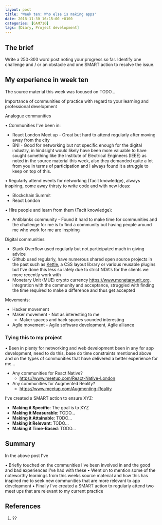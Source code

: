 ```yaml
---
layout: post
title: "Week ten: Who else is making apps"
date: 2018-11-30 16:15:00 +0100
categories: [GAM710]
tags: [Diary, Project development]
---
```


## The brief

Write a 250-300 word post noting your progress so far. Identify one challenge and / or an obstacle and one SMART action to resolve the issue.

## My experience in week ten

The source material this week was focused on TODO...

Importance of communities of practice with regard to your learning and professional development

Analogue communities

• Communities I've been in:
  - React London Meet up - Great but hard to attend regularly after moving away from the city
  - BNI - Good for networking but not specific enough for the digital industry, in hindsight would likely have been more valuable to have sought something like the Institute of Electrical Engineers (IEEE) as noted in the source material this week, also they demanded quite a lot from you in terms of participation and I always found it a struggle to keep on top of this.

• Regularly attend events for networking (Tacit knowledge), always inspiring, come away thirsty to write code and with new ideas:
  - Blockchain Summit
  - React London

• Hire people and learn from them (Tacit knowledge):
  - Antiblanks community - Found it hard to make time for communities and the challenge for me is to find a community but having people around me who work for me are inspiring

Digital communities
  - Stack Overflow used regularly but not participated much in giving advice
  - Github used regularly, have numerous shared open source projects in the past such as [Kettle](https://github.com/Antiblanks/kettle.css.layout), a CSS layout library or various reusable plugins but I've done this less so lately due to strict NDA's for the clients we more recently work with
  - Monetary Unit (MUE) crypto currency https://www.monetaryunit.org, integration with the community and acceptance, struggled with finding the time required to make a difference and thus get accepted

Movements:
  - Hacker movement
  - Maker movement - Not as interesting to me
    - Maker spaces and hack spaces sounded interesting
  - Agile movement - Agile software development, Agile alliance

### Tying this to my project

• Been in plenty for networking and web development been in any for app development, need to do this, base do time constraints mentioned above and on the types of communities that have delivered a better experience for me...
  - Any communities for React Native?
    - https://www.meetup.com/React-Native-London
  - Any communities for Augmented Reality?
    - https://www.meetup.com/Augmenting-Reality

I’ve created a SMART action to ensure XYZ:

- **Making it Specific**: The goal is to XYZ
- **Making it Measurable**: TODO...
- **Making it Attainable**: TODO...
- **Making it Relevant**: TODO...
- **Making it Time-Based**: TODO...

## Summary

In the above post I've

• Briefly touched on the communities I've been involved in and the good and bad experiences I've had with these
• Went on to mention some of the noteworthy learnings from this weeks source material and how this has inspired me to seek new communities that are more relevant to app development
• Finally I've created a SMART action to regularly attend two meet ups that are relevant to my current practice

## References

1. ??

